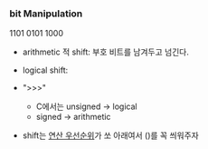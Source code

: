 ### bit Manipulation

1101
0101
1000


- arithmetic 적 shift: 부호 비트를 남겨두고 넘긴다.
- logical shift:
- ">>>" 
    - C에서는 unsigned -> logical
    - signed -> arithmetic

- shift는 [연산 우선순위](http://www.difranco.net/compsci/C_Operator_Precedence_Table.htm)가 쏘 아래여서 ()를 꼭 씌워주자 

